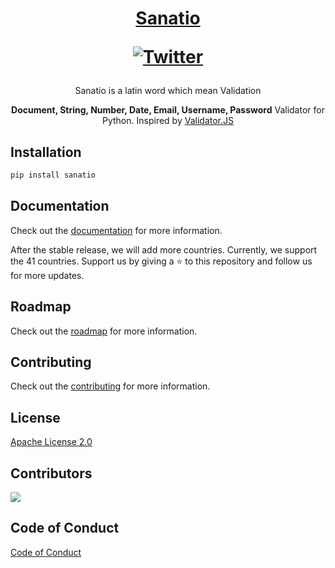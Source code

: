 <h1 align="center"><a href="#">Sanatio <p align="center"><a href="https://twitter.com/pycontributors"><img
src="https://img.shields.io/twitter/follow/pycontributors?style=social"
alt="Twitter" /></a></a></h1>
<p align="center">Sanatio is a latin word which mean Validation</p>

<p align="center"><b>Document, String, Number, Date, Email, Username, Password</b> Validator for Python. Inspired by <a href="https://github.com/validatorjs/validator.js">Validator.JS</a> </p>

## Installation

```bash
pip install sanatio
```

## Documentation

Check out the [documentation](https://pycontributors.readthedocs.io/projects/sanatio/en/latest/) for more information.

After the stable release, we will add more countries.
Currently, we support the 41 countries.
Support us by giving a ⭐️ to this repository and follow us for more updates. 

## Roadmap

Check out the [roadmap](https://github.com/py-contributors/sanatio/ROADMAP.MD) for more information.

## Contributing

Check out the [contributing](/CONTRIBUTING.md) for more information.

## License

[Apache License 2.0](/LICENSE)

## Contributors

<a href="https://github.com/py-contributors/awesomeScripts/graphs/sanatio">
  <img src="https://contrib.rocks/image?repo=py-contributors/sanatio" />
</a>


## Code of Conduct

[Code of Conduct](/CODE_OF_CONDUCT.md)
